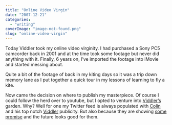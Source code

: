 ```yaml
---
title: "Online Video Virgin"
date: "2007-12-21"
categories: 
  - "writing"
coverImage: "image-not-found.png"
slug: "online-video-virgin"
---
```


Today Viddler took my online video virginity. I had purchased a Sony PC5 camcorder back in 2001 and at the time took some footage but never did anything with it. Finally, 6 years on, I’ve imported the footage into iMovie and started messing about.

Quite a bit of the footage of back in my kiting days so it was a trip down memory lane as I put together a quick tour in my lessons of learning to fly a kite.

Now came the decision on where to publish my masterpiece. Of course I could follow the herd over to youtube, but I opted to venture into [Viddler’s](http://www.viddler.com/explore/funkylarma) garden. Why? Well for one my Twitter feed is always populated with [Colin](http://cdevroe.com/) and his top notch [Viddler](http://www.viddler.com/) publicity. But also because they are showing [some promise](http://cybernetnews.com/2007/12/18/2007-cybernet-awards-best-sites-for-sharing/) and the future looks good for them.
